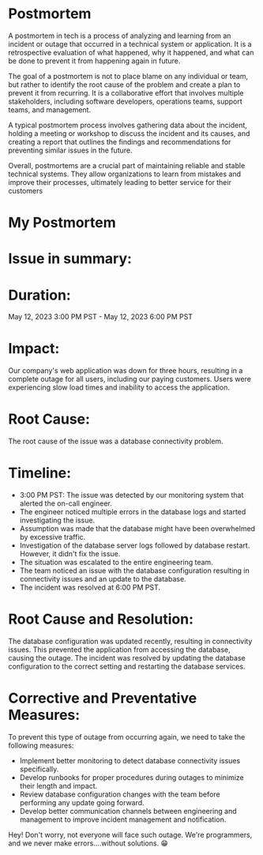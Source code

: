 # Postmortem

A postmortem in tech is a process of analyzing and learning from an incident or outage that occurred in a technical system or application. It is a retrospective evaluation of what happened, why it happened, and what can be done to prevent it from happening again in future.

The goal of a postmortem is not to place blame on any individual or team, but rather to identify the root cause of the problem and create a plan to prevent it from recurring. It is a collaborative effort that involves multiple stakeholders, including software developers, operations teams, support teams, and management.

A typical postmortem process involves gathering data about the incident, holding a meeting or workshop to discuss the incident and its causes, and creating a report that outlines the findings and recommendations for preventing similar issues in the future.

Overall, postmortems are a crucial part of maintaining reliable and stable technical systems. They allow organizations to learn from mistakes and improve their processes, ultimately leading to better service for their customers

# My Postmortem

# Issue in summary:


# Duration:
May 12, 2023 3:00 PM PST - May 12, 2023 6:00 PM PST

# Impact:
Our company's web application was down for three hours, resulting in a complete outage for all users, including our paying customers. Users were experiencing slow load times and inability to access the application.

# Root Cause:
The root cause of the issue was a database connectivity problem.

# Timeline:
- 3:00 PM PST: The issue was detected by our monitoring system that alerted the on-call engineer.
- The engineer noticed multiple errors in the database logs and started investigating the issue.
- Assumption was made that the database might have been overwhelmed by excessive traffic.
- Investigation of the database server logs followed by database restart. However, it didn't fix the issue.
- The situation was escalated to the entire engineering team.
- The team noticed an issue with the database configuration resulting in connectivity issues and an update to the database.
- The incident was resolved at 6:00 PM PST.

# Root Cause and Resolution:

The database configuration was updated recently, resulting in connectivity issues. This prevented the application from accessing the database, causing the outage. The incident was resolved by updating the database configuration to the correct setting and restarting the database services.

# Corrective and Preventative Measures:

To prevent this type of outage from occurring again, we need to take the following measures:
- Implement better monitoring to detect database connectivity issues specifically.
- Develop runbooks for proper procedures during outages to minimize their length and impact.
- Review database configuration changes with the team before performing any update going forward.
- Develop better communication channels between engineering and management to improve incident management and notification.


Hey! Don't worry, not everyone will face such outage.
We're programmers, and we never make errors....without solutions.
😁
